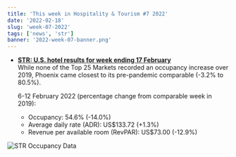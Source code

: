 ```yaml
---
title: 'This week in Hospitality & Tourism #7 2022'
date: '2022-02-18'
slug: 'week-07-2022'
tags: ['news', 'str']
banner: '2022-week-07-banner.png'
---
```


- **[STR: U.S. hotel results for week ending 17 February](https://str.com/press-release/str-us-hotel-results-week-ending-17-february)**  
  While none of the Top 25 Markets recorded an occupancy increase over 2019, Phoenix came closest to its pre-pandemic comparable (-3.2% to 80.5%).

  6-12 February 2022 (percentage change from comparable week in 2019):

  - Occupancy: 54.6% (-14.0%)
  - Average daily rate (ADR): US$133.72 (+1.3%)
  - Revenue per available room (RevPAR): US$73.00 (-12.9%)

![STR Occupancy Data](/images/blogimages/2022-week-06-occupancy.png)
